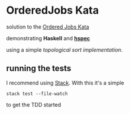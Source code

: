 # OrderedJobs Kata

solution to the [Ordered Jobs Kata](http://invalidcast.tumblr.com/post/52980617776/the-ordered-jobs-kata)

demonstrating **Haskell** and [**hspec**](https://hspec.github.io/)

using a simple *topological sort implementation*.

## running the tests

I recommend using [Stack](https://docs.haskellstack.org/en/stable/README/). With
this it's a simple

    stack test --file-watch
	
to get the TDD started
